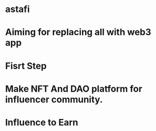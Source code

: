 # astafi
# Aiming for replacing all with web3 app
# Fisrt Step
# Make NFT And DAO platform for influencer community.
# Influence to Earn
